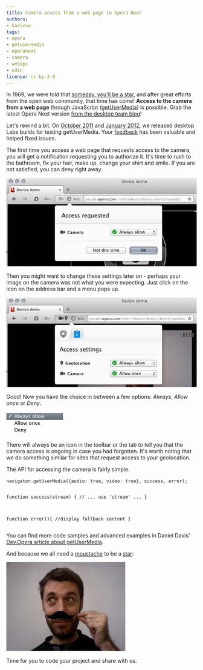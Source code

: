 ```yaml
---
title: Camera access from a web page in Opera Next
authors:
- karlcow
tags:
- opera
- getusermedia
- operanext
- camera
- webapi
- odin
license: cc-by-3.0
---
```


<p>In 1969, we were told that <a href="http://photoshopcandy.com/wp-content/uploads/2010/03/tv-phone.jpg" target="_blank">someday, you&#39;ll be a star</a>, and after great efforts from the open web community, that time has come! <strong>Access to the camera from a web page</strong> through JavaScript (<a href="http://dev.w3.org/2011/webrtc/editor/getusermedia.html">getUserMedia</a>) is possible. Grab the latest Opera Next version <a href="http://my.opera.com/desktopteam/blog/2012/04/17/camera-getusermedia-support">from the desktop team blog</a>!</p>
<p>Let&#39;s rewind a bit. On <a href="https://dev.opera.com/articles/view/labs-more-fun-using-the-web-with-getusermedia-and-native-pages/">October 2011</a> and <a href="https://dev.opera.com/articles/view/getusermedia-access-camera-privacy-ui/">January 2012</a>, we released desktop Labs builds for testing getUserMedia. Your <a href="http://my.opera.com/desktopteam/blog/2011/10/19/new-opera-labs-release-with-getusermedia-and-opera-reader" target="_blank">feedback</a> has been valuable and helped fixed issues.</p>
<p>The first time you access a web page that requests access to the camera, you will get a notification requesting you to authorize it. It&#39;s time to rush to the bathroom, fix your hair, make up, change your shirt and smile. If you are not satisfied, you can deny right away.</p>
<p><span class='imgcenter'><img alt='' src='/blog/web-page-camera-access/first-time.jpg' /></span></p>
<p>Then you might want to change these settings later on - perhaps your image on the camera was not what you were expecting. Just click on the icon on the address bar and a menu pops up.</p>
<p><span class='imgcenter'><img alt='' src='/blog/web-page-camera-access/change-setting.jpg' /></span></p>
<p>Good! Now you have the choice in between a few options: <em>Always</em>, <em>Allow once</em> or <em>Deny</em>.</p>
<p><span class='imgcenter'><img alt='' src='/blog/web-page-camera-access/choices.jpg' /></span></p>
<p>There will always be an icon in the toolbar or the tab to tell you that the camera access is ongoing in case you had forgotten. It&#39;s worth noting that we do something similar for sites that request access to your geolocation.</p>
<p>The API for accessing the camera is fairly simple.</p>
<pre>
<code>navigator.getUserMedia({audio: true, video: true}, success, error);

 function success(stream) {
  // ... use &#39;stream&#39; ...
  }

  function error(){
  //display fallback content
  }
</code>
</pre>
<p>You can find more code samples and advanced examples in Daniel Davis&#39; <a href="https://dev.opera.com/articles/view/playing-with-html5-video-and-getusermedia-support/">Dev.Opera article about getUserMedia</a>.</p>
<p>And because we all need a <a href="http://people.opera.com/brucel/articles/magic-html5-moustache.html" target="_blank">moustache</a> to be a <a href="https://www.youtube.com/watch?v=BxhqVrbixZc" target="_blank">star</a>:</p>
<p><span class='imgcenter'><img alt='' src='/blog/web-page-camera-access/moustache.jpg' /></span></p>
<p>Time for you to code your project and share with us.</p>
